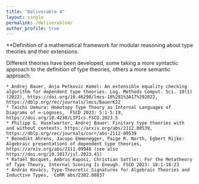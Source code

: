 ```yaml
---
title: "Deliverable 4"
layout: single
permalink: /deliverable4/
author_profile: true
---
```


**Definition of a mathematical framework for modular reasoning about type theories and their extensions.


Different theories have been developed, some taking a more syntactic approach to the definition of type theories, others a more semantic approach.


    * Andrej Bauer, Anja Petkovic Komel: An extensible equality checking algorithm for dependent type theories. Log. Methods Comput. Sci. 18(1) (2022), https://doi.org/10.46298/lmcs-18%281%3A17%292022, https://dblp.org/rec/journals/lmcs/BauerK22
    * Taichi Uemura: Homotopy Type Theory as Internal Languages of Diagrams of ∞-Logoses,  FSCD 2023: 5:1-5:19, https://doi.org/10.4230/LIPIcs.FSCD.2023.5
    * Philipp G. Haselwarter, Andrej Bauer: Finitary type theories with and without contexts. https://arxiv.org/abs/2112.00539, https://dblp.org/rec/journals/corr/abs-2112-00539
    * Benedikt Ahrens, Jacopo Emmenegger, Paige R. North, Egbert Rijke: Algebraic presentations of dependent type theories, https://arxiv.org/abs/2111.09948 (see also https://doi.org/10.1017/jsl.2023.41)
    * Rafaël Bocquet, Ambrus Kaposi, Christian Sattler: For the Metatheory of Type Theory, Internal Sconing Is Enough. FSCD 2023: 18:1-18:23
    * András Kovács, Type-Theoretic Signatures for Algebraic Theories and Inductive Types,  CoRR abs/2302.08837

